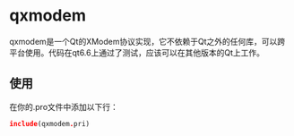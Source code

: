 # qxmodem

qxmodem是一个Qt的XModem协议实现，它不依赖于Qt之外的任何库，可以跨平台使用。代码在qt6.6上通过了测试，应该可以在其他版本的Qt上工作。

## 使用

在你的.pro文件中添加以下行：

```pro
include(qxmodem.pri)
```

